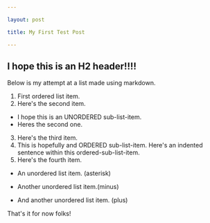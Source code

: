 ```yaml
---

layout: post

title: My First Test Post

---
```




## I hope this is an H2 header!!!!

Below is my attempt at a list made using markdown.

1. First ordered list item.
2. Here's the second item. 
  * I hope this is an UNORDERED sub-list-item.
  * Heres the second one. 
3. Here's the third item. 
  1. This is hopefully and ORDERED sub-list-item.
   Here's an indented sentence within this ordered-sub-list-item. 
4. Here's the fourth item. 



* An unordered list item. (asterisk)
- Another unordered list item.(minus) 
+ And another unordered list item. (plus) 




That's it for now folks!
